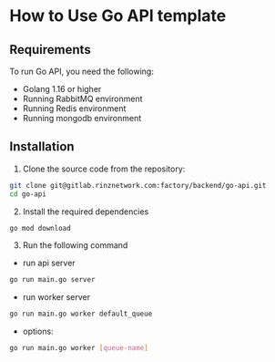 # How to Use Go API template


## Requirements

To run Go API, you need the following:

- Golang 1.16 or higher
- Running RabbitMQ environment
- Running Redis environment
- Running mongodb environment

## Installation

1. Clone the source code from the repository:

```bash
git clone git@gitlab.rinznetwork.com:factory/backend/go-api.git
cd go-api
```

2. Install the required dependencies
```bash
go mod download
```

3. Run the following command
- run api server
```bash
go run main.go server
```
- run worker server
```bash
go run main.go worker default_queue
```
- options:

```bash
go run main.go worker [queue-name]
```